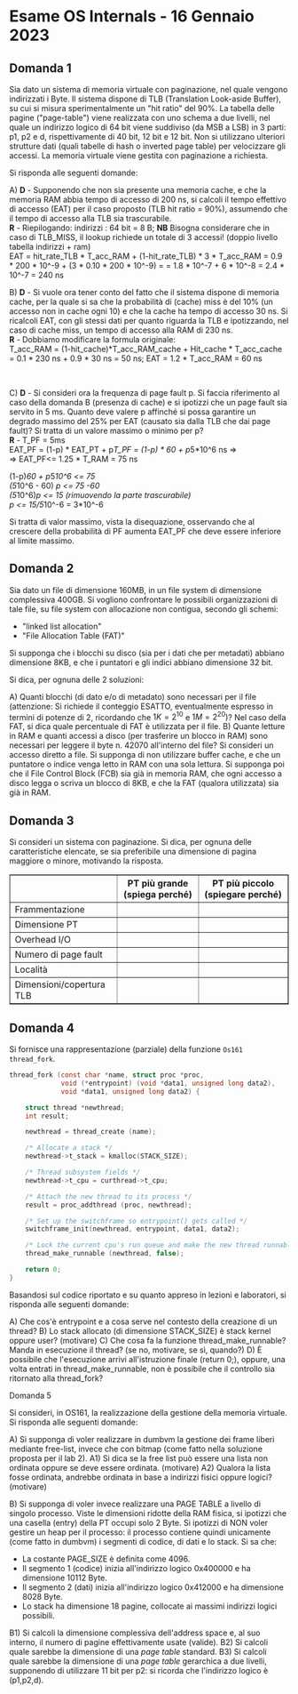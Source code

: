 # Esame OS Internals - 16 Gennaio 2023

## Domanda 1

Sia dato un sistema di memoria virtuale con paginazione, nel quale vengono indirizzati i Byte. 
Il sistema dispone di TLB (Translation Look-aside Buffer), su cui si misura sperimentalmente un "hit ratio" del 90%. 
La tabella delle pagine ("page-table") viene realizzata con uno schema a due livelli, nel quale un indirizzo logico di 
64 bit viene suddiviso (da MSB a LSB) in 3 parti: p1, p2 e d, rispettivamente di 40 bit, 12 bit e 12 bit. 
Non si utilizzano ulteriori strutture dati (quali tabelle di hash o inverted page table) per velocizzare gli accessi. 
La memoria virtuale viene gestita con paginazione a richiesta.

Si risponda alle seguenti domande:

A) **D** - Supponendo che non sia presente una memoria cache, e che la memoria RAM abbia tempo di accesso di 200 ns, 
si calcoli il tempo effettivo di accesso (EAT) per il caso proposto (TLB hit ratio = 90%), assumendo che il tempo di 
accesso alla TLB sia trascurabile.<br>
**R** - Riepilogando: indirizzi : 64 bit = 8 B; **NB** Bisogna considerare che in caso di TLB_MISS, il lookup richiede un totale di 3 accessi! (doppio livello tabella indirizzi + ram)<br>
EAT = hit_rate_TLB * T_acc_RAM + (1-hit_rate_TLB) * 3 * T_acc_RAM = 0.9 * 200 * 10^-9 + (3 * 0.10 * 200 * 10^-9) = 
= 1.8 * 10^-7 + 6 * 10^-8 = 2.4 * 10^-7 = 240 ns

B) **D** - Si vuole ora tener conto del fatto che il sistema dispone di memoria cache, per la quale si sa che la probabilità 
di (cache) miss è del 10% (un accesso non in cache ogni 10) e che la cache ha tempo di accesso 30 ns. Si ricalcoli EAT, 
con gli stessi dati per quanto riguarda la TLB e ipotizzando, nel caso di cache miss, un tempo di accesso alla RAM di 230 ns.<br>
**R** - Dobbiamo modificare la formula originale:<br>
T_acc_RAM = (1-hit_cache)*T_acc_RAM_cache + Hit_cache * T_acc_cache = 0.1 * 230 ns + 0.9 * 30 ns = 50 ns;
EAT = 1.2 * T_acc_RAM = 60 ns
<!-- NON l'ho capito a fondo -->
<!-- EAT = (hit_rate_TLB_no_cache_miss * T_acc_RAM) + (hit_rate_TLB_cache_miss * T_acc_RAM_cache_miss) + (1-hit_rate_TLB) * 3 * T_acc_RAM =
= (0.81 * 200 * 10^-9)+ (0.09 * 230 * 10^-9) +(3 * 0.10 * 200 * 10^-9) =  2,427 * 10^-7 = 242,7 ns--> <br>

C) **D** - Si consideri ora la frequenza di page fault p. Si faccia riferimento al caso della domanda B (presenza di cache) 
e si ipotizzi che un page fault sia servito in 5 ms. Quanto deve valere p affinché si possa garantire un degrado 
massimo del 25% per EAT (causato sia dalla TLB che dai page fault)? Si tratta di un valore massimo o minimo per p?<br>
**R** - T_PF = 5ms <br>
EAT_PF = (1-p) * EAT_PT + p*T_PF = (1-p) * 60 + p*5*10^6 ns => <br>
=> EAT_PF<= 1.25 * T_RAM = 75 ns

(1-p)*60 + p*5*10^6 <= 75 <br>
(5*10^6 - 60) *p <= 75 -60 <br>
(5*10^6)*p <= 15 (rimuovendo la parte trascurabile) <br>
p <= 15/5*10^-6 = 3*10^-6

Si tratta di valor massimo, vista la disequazione, osservando che al crescere della probabilità di PF aumenta EAT_PF che deve 
essere inferiore al limite massimo.


## Domanda 2

Sia dato un file di dimensione 160MB, in un file system di dimensione complessiva 400GB. Si vogliono confrontare 
le possibili organizzazioni di tale file, su file system con allocazione non contigua, secondo gli schemi:
* "linked list allocation"
* "File Allocation Table (FAT)"

Si supponga che i blocchi su disco (sia per i dati che per metadati) abbiano dimensione 8KB, e che i puntatori e 
gli indici abbiano dimensione 32 bit.

Si dica, per ognuna delle 2 soluzioni:

A) Quanti blocchi (di dato e/o di metadato) sono necessari per il file (attenzione: Si richiede il conteggio ESATTO, 
eventualmente espresso in termini di potenze di 2, ricordando che $1K=2^{10}$ e $1M=2^{20}$)? 
Nel caso della FAT, si dica quale percentuale di FAT è utilizzata per il file.
B) Quante letture in RAM e quanti accessi a disco (per trasferire un blocco in RAM) sono necessari 
per leggere il byte n. 42070 all'interno del file? Si consideri un accesso diretto a file. 
Si supponga di non utilizzare buffer cache, e che un puntatore o indice venga letto in RAM con una sola lettura. 
Si supponga poi che il File Control Block (FCB) sia già in memoria RAM, che ogni accesso a disco legga o scriva un 
blocco di 8KB, e che la FAT (qualora utilizzata) sia già in RAM.

## Domanda 3

Si consideri un sistema con paginazione. Si dica, per ognuna delle caratteristiche elencate, 
se sia preferibile una dimensione di pagina maggiore o minore, motivando la risposta.

<table border="1">
  <thead>
    <tr>
      <th></th>
      <th>PT più grande (spiega perché)</th>
      <th>PT più piccolo (spiegare perché)</th>
    </tr>
  </thead>
  <tbody>
    <tr>
      <td>Frammentazione</td>
      <td></td>
      <td></td>
    </tr>
    <tr>
      <td>Dimensione PT</td>
      <td></td>
      <td></td>
    </tr>
    <tr>
      <td>Overhead I/O</td>
      <td></td>
      <td></td>
    </tr>
    <tr>
      <td>Numero di page fault</td>
      <td></td>
      <td></td>
    </tr>
    <tr>
      <td>Località</td>
      <td></td>
      <td></td>
    </tr>
    <tr>
      <td>Dimensioni/copertura TLB</td>
      <td></td>
      <td></td>
    </tr>
  </tbody>
</table>

## Domanda 4

Si fornisce una rappresentazione (parziale) della funzione `Os161 thread_fork`.

```c
thread_fork (const char *name, struct proc *proc,
             void (*entrypoint) (void *data1, unsigned long data2),
             void *data1, unsigned long data2) {

    struct thread *newthread;
    int result;

    newthread = thread_create (name);

    /* Allocate a stack */
    newthread->t_stack = kmalloc(STACK_SIZE);

    /* Thread subsystem fields */
    newthread->t_cpu = curthread->t_cpu;

    /* Attach the new thread to its process */
    result = proc_addthread (proc, newthread);

    /* Set up the switchframe so entrypoint() gets called */
    switchframe_init(newthread, entrypoint, data1, data2);

    /* Lock the current cpu's run queue and make the new thread runnable */
    thread_make_runnable (newthread, false);

    return 0;
}
```
Basandosi sul codice riportato e su quanto appreso in lezioni e laboratori, si risponda alle seguenti domande:

A) Che cos'è entrypoint e a cosa serve nel contesto della creazione di un thread?
B) Lo stack allocato (di dimensione STACK_SIZE) è stack kernel oppure user? (motivare)
C) Che cosa fa la funzione thread_make_runnable? Manda in esecuzione il thread? (se no, motivare, se sì, quando?)
D) È possibile che l'esecuzione arrivi all'istruzione finale (return 0;), oppure, una volta entrati 
in thread_make_runnable, non è possibile che il controllo sia ritornato alla thread_fork?

Domanda 5

Si consideri, in OS161, la realizzazione della gestione della memoria virtuale. Si risponda alle seguenti domande:

A) Si supponga di voler realizzare in dumbvm la gestione dei frame liberi mediante free-list, invece che con bitmap 
(come fatto nella soluzione proposta per il lab 2).
A1) Si dica se la free list può essere una lista non ordinata oppure se deve essere ordinata. (motivare)
A2) Qualora la lista fosse ordinata, andrebbe ordinata in base a indirizzi fisici oppure logici? (motivare)

B) Si supponga di voler invece realizzare una PAGE TABLE a livello di singolo processo. 
Viste le dimensioni ridotte della RAM fisica, si ipotizzi che una casella (entry) della PT occupi solo 2 Byte. 
Si ipotizzi di NON voler gestire un heap per il processo: il processo contiene quindi unicamente (come fatto in dumbvm) 
i segmenti di codice, di dati e lo stack. Si sa che:
* La costante PAGE_SIZE è definita come 4096.
* Il segmento 1 (codice) inizia all'indirizzo logico 0x400000 e ha dimensione 10112 Byte.
* Il segmento 2 (dati) inizia all'indirizzo logico 0x412000 e ha dimensione 8028 Byte.
* Lo stack ha dimensione 18 pagine, collocate ai massimi indirizzi logici possibili.

B1) Si calcoli la dimensione complessiva dell'address space e, al suo interno, il numero di pagine effettivamente usate (valide).
B2) Si calcoli quale sarebbe la dimensione di una *page table* standard.
B3) Si calcoli quale sarebbe la dimensione di una *page table* gerarchica a due livelli, supponendo di utilizzare 11 bit per p2: si ricorda che l'indirizzo logico è (p1,p2,d).